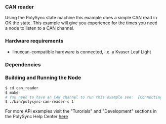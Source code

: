 
### CAN reader
Using the PolySync state machine this example does a simple CAN read in OK the state.
This example will give you experience for the times you need a node to listen to a CAN channel.

### Hardware requirements
- linuxcan-compatible hardware is connected, i.e. a Kvaser Leaf Light

### Dependencies

### Building and Running the Node
```bash
$ cd can_reader
$ make
# You need to have an CAN channel to run this example see:  [Connecting To A CAN Sensor](https://help.polysync.io/articles/configuration/runtime-node-configuration/connecting-to-a-can-radar-sensor/)
$ ./bin/polysync-can-reader-c 1
```

For more API examples visit the "Turorials" and "Development" sections in the PolySync Help Center [here](https://help.polysync.io/articles/)